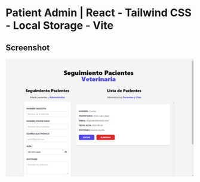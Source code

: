 # Patient Admin | React - Tailwind CSS - Local Storage - Vite

## Screenshot

![](./screenshot.jpeg)